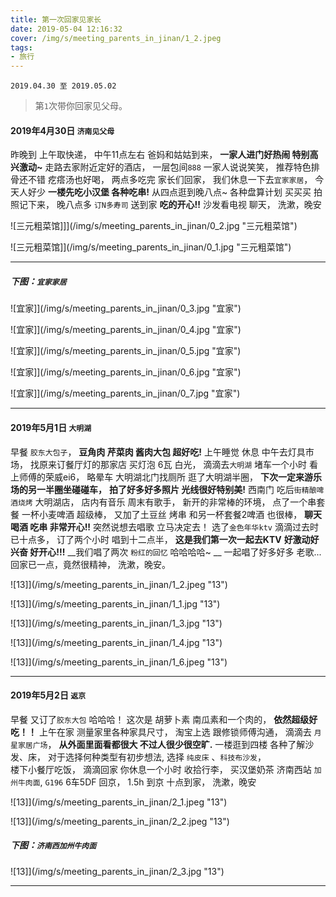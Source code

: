 ```yaml
---
title: 第一次回家见家长
date: 2019-05-04 12:16:32
cover: /img/s/meeting_parents_in_jinan/1_2.jpeg
tags: 
- 旅行
---
```


` 2019.04.30 至 2019.05.02 `

>  第`1`次带你回家见父母。 


#### 2019年4月30日 `济南见父母`

昨晚到 上午取快递，
中午11点左右 爸妈和姑姑到来，
**一家人进门好热闹 特别高兴激动~**
走路去家附近定好的酒店，
一层包间`888` 一家人说说笑笑，
推荐特色排骨还不错 疙瘩汤也好喝，
两点多吃完 家长们回家，
我们休息一下去`宜家家居`，
今天人好少 __一楼先吃小汉堡 各种吃串!__
从四点逛到晚八点~
各种盘算计划 买买买 拍照记下来，
晚八点多 `订N多寿司` 送到家 __吃的开心!!__
沙发看电视 聊天，
洗漱，晚安


![三元粗菜馆]]](/img/s/meeting_parents_in_jinan/0_2.jpg "三元粗菜馆")

![三元粗菜馆]](/img/s/meeting_parents_in_jinan/0_1.jpg "三元粗菜馆")

---

##### 下图：`宜家家居`

![宜家]](/img/s/meeting_parents_in_jinan/0_3.jpg "宜家")

![宜家]](/img/s/meeting_parents_in_jinan/0_4.jpg "宜家")

![宜家]](/img/s/meeting_parents_in_jinan/0_5.jpg "宜家")

![宜家]](/img/s/meeting_parents_in_jinan/0_6.jpg "宜家")

![宜家]](/img/s/meeting_parents_in_jinan/0_7.jpg "宜家")


---

#### 2019年5月1日 `大明湖`

早餐 `胶东大包子`， 
__豆角肉 芹菜肉 酱肉大包 超好吃!__
上午睡觉 休息 中午去灯具市场，
找原来订餐厅灯的那家店 买灯泡 6瓦 白光，
滴滴去`大明湖` 堵车一个小时 看上师傅的荣威ei6，
略晕车 大明湖北门找厕所 逛了大明湖半圈， 
__下次一定来游乐场的另一半圈坐碰碰车，__
__拍了好多好多照片 光线很好特别美!__
西南门 吃后`街精酿啤酒烧烤` 大明湖店，
店内有音乐 周末有歌手，
新开的非常棒的环境，
点了一个串套餐 一杯小麦啤酒 超级棒，
又加了土豆丝 烤串 和另一杯套餐2啤酒 也很棒，
**聊天 喝酒 吃串 非常开心!!**
突然说想去唱歌 立马决定去！ 
选了`金色年华ktv` 滴滴过去时已十点多，
订了两个小时 唱到十二点半，
__这是我们第一次一起去KTV__
__好激动好兴奋 好开心!!!__
__我们唱了两次 `粉红的回忆` 哈哈哈哈~ __
一起唱了好多好多 老歌... 
回家已一点，竟然很精神，
洗漱，晚安。


![13]](/img/s/meeting_parents_in_jinan/1_2.jpeg "13")

![13]](/img/s/meeting_parents_in_jinan/1_1.jpg "13")

![13]](/img/s/meeting_parents_in_jinan/1_3.jpg "13")

![13]](/img/s/meeting_parents_in_jinan/1_4.jpg "13")

![13]](/img/s/meeting_parents_in_jinan/1_6.jpeg "13")


---

#### 2019年5月2日 `返京`

早餐 又订了`胶东大包` 哈哈哈！
这次是 胡萝卜素 南瓜素和一个肉的，
__依然超级好吃！！__
上午在家 测量家里各种家具尺寸， 
淘宝上选 跟修锁师傅沟通，
滴滴去 `月星家居广场`，
__从外面里面看都很大 不过人很少很空旷.__
一楼逛到四楼 各种了解沙发、床， 
对于选择何种类型有初步想法,
选择 `纯皮床` 、`科技布沙发`，  
楼下小餐厅吃饭，
滴滴回家 你休息一个小时 收拾行李，
买汉堡奶茶 济南西站 `加州牛肉面`,
`G196` 6车5DF 回京， 
1.5h 到京 十点到家，
洗漱，晚安



![13]](/img/s/meeting_parents_in_jinan/2_1.jpeg "13")

![13]](/img/s/meeting_parents_in_jinan/2_2.jpeg "13")

##### 下图：`济南西加州牛肉面`

![13]](/img/s/meeting_parents_in_jinan/2_3.jpg "13")



***